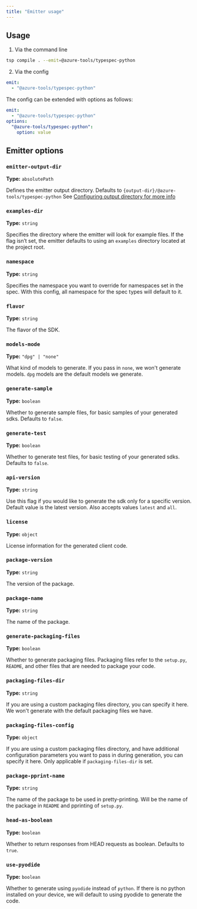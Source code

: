 ```yaml
---
title: "Emitter usage"
---
```


## Usage

1. Via the command line

```bash
tsp compile . --emit=@azure-tools/typespec-python
```

2. Via the config

```yaml
emit:
  - "@azure-tools/typespec-python"
```

The config can be extended with options as follows:

```yaml
emit:
  - "@azure-tools/typespec-python"
options:
  "@azure-tools/typespec-python":
    option: value
```

## Emitter options

### `emitter-output-dir`

**Type:** `absolutePath`

Defines the emitter output directory. Defaults to `{output-dir}/@azure-tools/typespec-python`
See [Configuring output directory for more info](https://typespec.io/docs/handbook/configuration/configuration/#configuring-output-directory)

### `examples-dir`

**Type:** `string`

Specifies the directory where the emitter will look for example files. If the flag isn’t set, the emitter defaults to using an `examples` directory located at the project root.

### `namespace`

**Type:** `string`

Specifies the namespace you want to override for namespaces set in the spec. With this config, all namespace for the spec types will default to it.

### `flavor`

**Type:** `string`

The flavor of the SDK.

### `models-mode`

**Type:** `"dpg" | "none"`

What kind of models to generate. If you pass in `none`, we won't generate models. `dpg` models are the default models we generate.

### `generate-sample`

**Type:** `boolean`

Whether to generate sample files, for basic samples of your generated sdks. Defaults to `false`.

### `generate-test`

**Type:** `boolean`

Whether to generate test files, for basic testing of your generated sdks. Defaults to `false`.

### `api-version`

**Type:** `string`

Use this flag if you would like to generate the sdk only for a specific version. Default value is the latest version. Also accepts values `latest` and `all`.

### `license`

**Type:** `object`

License information for the generated client code.

### `package-version`

**Type:** `string`

The version of the package.

### `package-name`

**Type:** `string`

The name of the package.

### `generate-packaging-files`

**Type:** `boolean`

Whether to generate packaging files. Packaging files refer to the `setup.py`, `README`, and other files that are needed to package your code.

### `packaging-files-dir`

**Type:** `string`

If you are using a custom packaging files directory, you can specify it here. We won't generate with the default packaging files we have.

### `packaging-files-config`

**Type:** `object`

If you are using a custom packaging files directory, and have additional configuration parameters you want to pass in during generation, you can specify it here. Only applicable if `packaging-files-dir` is set.

### `package-pprint-name`

**Type:** `string`

The name of the package to be used in pretty-printing. Will be the name of the package in `README` and pprinting of `setup.py`.

### `head-as-boolean`

**Type:** `boolean`

Whether to return responses from HEAD requests as boolean. Defaults to `true`.

### `use-pyodide`

**Type:** `boolean`

Whether to generate using `pyodide` instead of `python`. If there is no python installed on your device, we will default to using pyodide to generate the code.
